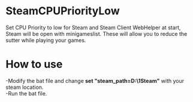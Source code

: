 # SteamCPUPriorityLow
Set CPU Priority to low for Steam and Steam Client WebHelper at start, Steam will be open with minigameslist. These will allow you to reduce the sutter while playing your games.
# How to use
-Modify the bat file and change **set "steam_path=D:\1Steam"** with your steam location. <br/>
-Run the bat file.
